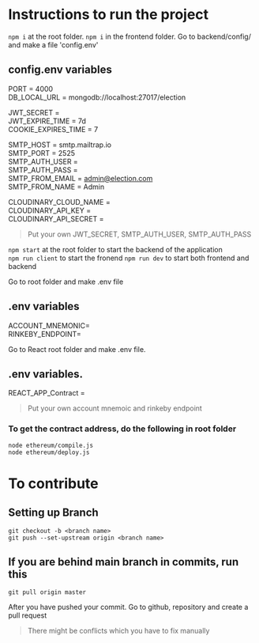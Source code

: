 # Instructions to run the project

`npm i` at the root folder. 
`npm i` in the frontend folder. 
Go to backend/config/ and make a file 'config.env'

## config.env variables  

PORT = 4000  
DB_LOCAL_URL = mongodb://localhost:27017/election  

JWT_SECRET =   
JWT_EXPIRE_TIME = 7d  
COOKIE_EXPIRES_TIME = 7  

SMTP_HOST = smtp.mailtrap.io  
SMTP_PORT = 2525  
SMTP_AUTH_USER =    
SMTP_AUTH_PASS  =   
SMTP_FROM_EMAIL = admin@election.com  
SMTP_FROM_NAME = Admin  

CLOUDINARY_CLOUD_NAME =   
CLOUDINARY_API_KEY =  
CLOUDINARY_API_SECRET =  
> Put your own JWT_SECRET, SMTP_AUTH_USER, SMTP_AUTH_PASS

`npm start` at the root folder to start the backend of the application  
`npm run client` to start the fronend
`npm run dev` to start both frontend and backend

Go to root folder and make .env file
## .env variables

ACCOUNT_MNEMONIC= <br>
RINKEBY_ENDPOINT=  
 
Go to React root folder and make .env file. 
## .env variables. 
REACT_APP_Contract =
> Put your own account mnemoic and rinkeby endpoint

### To get the contract address, do the following in root folder

 ```
 node ethereum/compile.js  
 node ethereum/deploy.js
 ```

# To contribute 

## Setting up Branch
```
git checkout -b <branch name>
git push --set-upstream origin <branch name>

```

## If you are behind main branch in commits, run this

`git pull origin master`

After you have pushed your commit. Go to github, repository and create a pull request

>There might be conflicts which you have to fix manually
